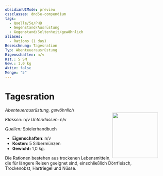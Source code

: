 ```yaml
---
obsidianUIMode: preview
cssclasses: dnd5e-compendium
tags:
  - Quelle/5e/PHB
  - Gegenstand/Ausrüstung
  - Gegenstand/Seltenheit/gewöhnlich
aliases:
  - Rations (1 day)
Bezeichnung: Tagesration
Typ: Abenteuerausrüstung
Eigenschaften: n/v
Kst.: 5 SM
Gew.: 1,0 kg
Aktiv: false
Menge: "5"
---
```

# Tagesration
*Abenteuerausrüstung, gewöhnlich*   
<img src="Symbolik/Gegenstände.webp" align="right" width="150">

_Klassen:_ n/v 
_Unterklassen:_  n/v

_Quellen:_ Spielerhandbuch

- **Eigenschaften**: n/v
- **Kosten**: 5 Silbermünzen
- **Gewicht:** 1,0 kg.

Die Rationen bestehen aus trockenen Lebensmitteln, die für längere Reisen geeignet sind, einschließlich Dörrfleisch, Trockenobst, Hartriegel und Nüsse.